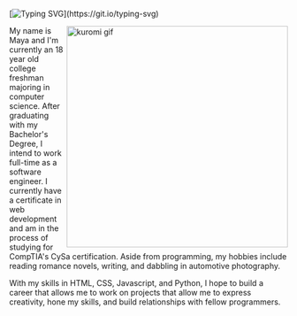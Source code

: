 [![Typing SVG](https://readme-typing-svg.demolab.com?font=Fira+Code&pause=1000&color=8582F7&vCenter=true&random=false&width=435&lines=Nice+to+meet+you!)](https://git.io/typing-svg)

  <img align="right" alt="kuromi gif" width="400"  src="https://www.icegif.com/wp-content/uploads/2023/10/icegif-654.gif">

My name is Maya and I'm currently an 18 year old college freshman majoring in computer science. After graduating with my Bachelor's Degree, I intend to work full-time as a software engineer. I currently have a certificate in web development and am in the process of studying for CompTIA's CySa certification. Aside from programming, my hobbies include reading romance novels, writing, and dabbling in automotive photography. 

With my skills in HTML, CSS, Javascript, and Python, I hope to build a career that allows me to work on projects that allow me to express creativity, hone my skills, and build relationships with fellow programmers. 
